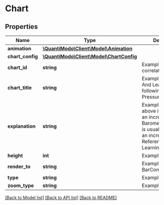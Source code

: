 # Chart

## Properties
Name | Type | Description | Notes
------------ | ------------- | ------------- | -------------
**animation** | [**\QuantiModo\Client\Model\Animation**](Animation.md) |  | 
**chart_config** | [**\QuantiModo\Client\Model\ChartConfig**](ChartConfig.md) |  | 
**chart_id** | **string** | Example: correlationScatterPlot | 
**chart_title** | **string** | Example: Reference And Learning Hours following Barometric Pressure (R &#x3D; 0.147) | 
**explanation** | **string** | Example: The chart above indicates that an increase in Barometric Pressure is usually followed by an increase in Reference And Learning Hours. | 
**height** | **int** | Example: 300 | 
**render_to** | **string** | Example: BarContainer | 
**type** | **string** | Example: scatter | 
**zoom_type** | **string** | Example: xy | 

[[Back to Model list]](../README.md#documentation-for-models) [[Back to API list]](../README.md#documentation-for-api-endpoints) [[Back to README]](../README.md)


